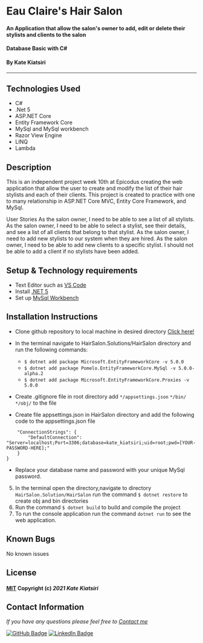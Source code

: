 # Eau Claire's Hair Salon

#### An Application that allow the salon's owner to add, edit or delete their stylists and clients to the salon 
#### Database Basic with C# 
#### By Kate Kiatsiri
---

## Technologies Used

- C#
- .Net 5
- ASP.NET Core
- Entity Framework Core
- MySql and MySql workbench
- Razor View Engine
- LINQ
- Lambda

## Description

This is an independent project week 10th at Epicodus creating the web application that allow the user to create and modify the list of their hair stylists and each of their clients. This project is created to practice with one to many relationship in ASP.NET Core MVC, Entity Core Framework, and MySql.

User Stories
As the salon owner, I need to be able to see a list of all stylists.
As the salon owner, I need to be able to select a stylist, see their details, and see a list of all clients that belong to that stylist.
As the salon owner, I need to add new stylists to our system when they are hired.
As the salon owner, I need to be able to add new clients to a specific stylist. I should not be able to add a client if no stylists have been added.

## Setup & Technology requirements 

* Text Editor such as <a href="https://code.visualstudio.com"> VS Code </a>
* Install <a href="https://dotnet.microsoft.com/en-us/download/dotnet/5.0"> .NET 5</a>
* Set up <a href="https://dev.mysql.com/downloads/file/?id=484391"> MySql Workbench </a>


## Installation Instructions

* Clone github repository to local machine in desired directory <a href="https://github.com/keidsiri/HairSalon"> Click here! </a>
*  In the terminal navigate to HairSalon.Solutions/HairSalon directory and run the following commands:
    * `$ dotnet add package Microsoft.EntityFrameworkCore -v 5.0.0`
    * `$ dotnet add package Pomelo.EntityFrameworkCore.MySql -v 5.0.0-alpha.2`
    * `$ dotnet add package Microsoft.EntityFrameworkCore.Proxies -v 5.0.0`

*  Create .gitignore file in root directory add `*/appsettings.json` `*/bin/` `*/obj/` to the file
* Create file appsettings.json in HairSalon directory and add the following code to the appsettings.json file
```{
    "ConnectionStrings": {
        "DefaultConnection": "Server=localhost;Port=3306;database=kate_kiatsiri;uid=root;pwd=[YOUR-PASSWORD-HERE];"
    }
}
```
* Replace your database name and password with your unique MySql password.
5. In the terminal open the directory,navigate to directory `HairSalon.Solution/HairSalon` run the command `$ dotnet restore` to create obj and bin directories
6. Run the command `$ dotnet build` to build and compile the project
7. To run the console application run the command `dotnet run` to see the web application.



## Known Bugs

No known issues

## License

#### [MIT](https://opensource.org/licenses/MIT) Copyright (c) _2021_ _Kate Kiatsiri_

## Contact Information

_If you have any questions please feel free to [Contact me](mailto:keidsiri@gmail.com)_

[![GitHub Badge](https://img.shields.io/badge/GitHub-100000?style=for-the-badge&logo=github&logoColor=white)](https://github.com/keidsiri)
[![LinkedIn Badge](https://img.shields.io/badge/LinkedIn-0077B5?style=for-the-badge&logo=linkedin&logoColor=white)](https://www.linkedin.com/in/kiatsiri)
